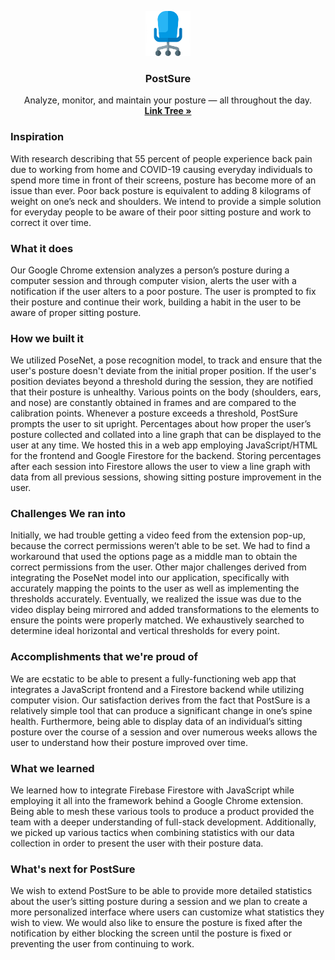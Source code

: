 <p align="center">
    <img src="images/chair256.png" alt="PostSure" width="72" height="72">
</p>

<h3 align="center">PostSure</h3>

<p align="center">
    Analyze, monitor, and maintain your posture — all throughout the day.
    <br>
    <a href="https://linktr.ee/suket_shah"><strong>Link Tree »</strong></a>
</p>

<h3>Inspiration</h3>
<p>With research describing that 55 percent of people experience back pain due to working from home and COVID-19 causing everyday individuals to spend more time in front of their screens, posture has become more of an issue than ever. Poor back posture is equivalent to adding 8 kilograms of weight on one’s neck and shoulders. We intend to provide a simple solution for everyday people to be aware of their poor sitting posture and work to correct it over time.</p>

<h3>What it does</h3>
Our Google Chrome extension analyzes a person’s posture during a computer session and through computer vision, alerts the user with a notification if the user alters to a poor posture. The user is prompted to fix their posture and continue their work, building a habit in the user to be aware of proper sitting posture.

<h3>How we built it</h3>
<p>We utilized PoseNet, a pose recognition model, to track and ensure that the user's posture doesn't deviate from the initial proper position. If the user's position deviates beyond a threshold during the session, they are notified that their posture is unhealthy. Various points on the body (shoulders, ears, and nose) are constantly obtained in frames and are compared to the calibration points. Whenever a posture exceeds a threshold, PostSure prompts the user to sit upright. Percentages about how proper the user’s posture collected and collated into a line graph that can be displayed to the user at any time. We hosted this in a web app employing JavaScript/HTML for the frontend and Google Firestore for the backend. Storing percentages after each session into Firestore allows the user to view a line graph with data from all previous sessions, showing sitting posture improvement in the user.</p>

<h3>Challenges We ran into</h3>
<p>Initially, we had trouble getting a video feed from the extension pop-up, because the correct permissions weren’t able to be set. We had to find a workaround that used the options page as a middle man to obtain the correct permissions from the user. Other major challenges derived from integrating the PoseNet model into our application, specifically with accurately mapping the points to the user as well as implementing the thresholds accurately. Eventually, we realized the issue was due to the video display being mirrored and added transformations to the elements to ensure the points were properly matched. We exhaustively searched to determine ideal horizontal and vertical thresholds for every point.</p>

<h3>Accomplishments that we're proud of</h3>
<p>We are ecstatic to be able to present a fully-functioning web app that integrates a JavaScript frontend and a Firestore backend while utilizing computer vision. Our satisfaction derives from the fact that PostSure is a relatively simple tool that can produce a significant change in one’s spine health. Furthermore, being able to display data of an individual’s sitting posture over the course of a session and over numerous weeks allows the user to understand how their posture improved over time.</p>

<h3>What we learned</h3>
<p>We learned how to integrate Firebase Firestore with JavaScript while employing it all into the framework behind a Google Chrome extension. Being able to mesh these various tools to produce a product provided the team with a deeper understanding of full-stack development. Additionally, we picked up various tactics when combining statistics with our data collection in order to present the user with their posture data.</p>

<h3>What's next for PostSure</h3>
<p>We wish to extend PostSure to be able to provide more detailed statistics about the user’s sitting posture during a session and we plan to create a more personalized interface where users can customize what statistics they wish to view. We would also like to ensure the posture is fixed after the notification by either blocking the screen until the posture is fixed or preventing the user from continuing to work.</p>


